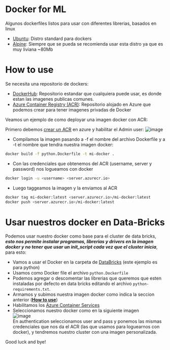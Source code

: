 # Docker for ML
Algunos dockerfiles listos para usar con diferentes librerias, basados en linux
- [Ubuntu](https://ubuntu.com/):
  Distro standard para dockers
- [Alpine](https://alpinelinux.org/): 
  Siempre que se pueda se recomienda usar esta distro ya que es muy liviana ~80Mb


# <a name="how_to_use"></a>How to use
Se necesita una repositorio de dockers:
- [DockerHub](https://hub.docker.com/):
  Repositorio estandar que cualquiera puede usar, es donde estan las imagenes publicas comunes.
- [Azure Container Registry (ACR)](https://docs.microsoft.com/en-us/azure/container-registry/):
  Repositorio alojado en Azure que podemos crear para tener imagenes privadas de Docker
  
Veamos un ejemplo de como deployar una imagen docker con ACR:

Primero debemos [crear un ACR](https://docs.microsoft.com/en-us/azure/container-registry/container-registry-get-started-portal#create-a-container-registry) en azure y habilitar el Admin user:
![image](https://docs.microsoft.com/en-us/azure/container-registry/media/container-registry-authentication/auth-portal-01.png)

- Compilamos la imagen pasando a -f el nombre del archivo Dockerfile y a -t el nombre que tendra nuestra imagen docker:
``` bash
docker build -f python.Dockerfile -t mi-docker . 
```
- Con las credenciales que obtenemos del ACR (username, server y password) nos logueamos con docker
```bash
docker login -u <username> <server.azurecr.io>
```
- Luego taggeamos la imagen y la enviamos al ACR
```bash
docker tag mi-docker:latest <server.azurecr.io>/mi-docker:latest
docker push <server.azurecr.io>/mi-docker:latest
```

# Usar nuestros docker en Data-Bricks

Podemos usar nuestro docker como base para el cluster de data bricks, ***esto nos permite instalar programas, librerias y drivers 
en la imagen docker y no tener que usar un init_script cada vez que el cluster inicia***, para esto:

- Vamos a usar el Docker en la carpeta de [DataBricks](https://github.com/PiConsulting/Pensadero/tree/master/DataScience/data_science_life_cycle/4_deployment/Dockers/DataBricks)  (este ejemplo es para python)
- Usamos como Docker file el archivo `python.Dockerfile` 
- Podemos agregar o descomentar las librerias que queremos que esten instaladas por defecto en data bricks editando el archivo `python-requirements.txt`.
- Armamos y subimos nuestra imagen docker como indica la seccion anterior ([**How to use**](#how_to_use))
- Habilitamos los [Azure Container Services](https://docs.microsoft.com/es-es/azure/databricks/administration-guide/clusters/container-services)
- Seleccionamos nuestro docker como en la siguiente imagen   
![image](https://docs.microsoft.com/es-es/azure/databricks/_static/images/clusters/custom-container-azure.png)  
  En authentication seleccionamos user and pass y ponemos las mismas credenciales que nos da 
  el ACR (las que usamos para loguearnos con docker), y tendremos nuestro cluster con una imagen personalizada.
  
  
Good luck and bye!
